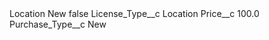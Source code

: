 <?xml version="1.0" encoding="UTF-8"?>
<CustomMetadata xmlns="http://soap.sforce.com/2006/04/metadata" xmlns:xsi="http://www.w3.org/2001/XMLSchema-instance" xmlns:xsd="http://www.w3.org/2001/XMLSchema">
    <label>Location New</label>
    <protected>false</protected>
    <values>
        <field>License_Type__c</field>
        <value xsi:type="xsd:string">Location</value>
    </values>
    <values>
        <field>Price__c</field>
        <value xsi:type="xsd:double">100.0</value>
    </values>
    <values>
        <field>Purchase_Type__c</field>
        <value xsi:type="xsd:string">New</value>
    </values>
</CustomMetadata>
